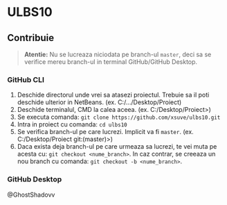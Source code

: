 # ULBS10

## Contribuie

> **Atentie:** Nu se lucreaza niciodata pe branch-ul `master`, deci sa se verifice mereu branch-ul in terminal GitHub/GitHub Desktop.

### GitHub CLI
1. Deschide directorul unde vrei sa atasezi proiectul. Trebuie sa il poti deschide ulterior in NetBeans. (ex. C:/.../Desktop/Proiect)
2. Deschide terminalul, CMD la calea aceea. (ex. C:/Desktop/Proiect>)
3. Se executa comanda: `git clone https://github.com/xsuve/ulbs10.git`
4. Intra in proiect cu comanda: `cd ulbs10`
5. Se verifica branch-ul pe care lucrezi. Implicit va fi `master`. (ex. C:/Desktop/Proiect git:(master)>)
6. Daca exista deja branch-ul pe care urmeaza sa lucrezi, te vei muta pe acesta cu: `git checkout <nume_branch>`. In caz contrar, se creeaza un nou branch cu comanda: `git checkout -b <nume_branch>`.

### GitHub Desktop
@GhostShadovv
